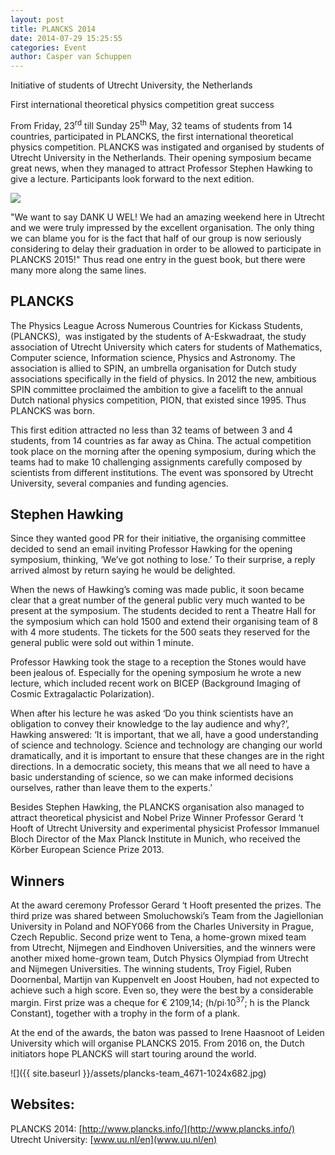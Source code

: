 ```yaml
---
layout: post
title: PLANCKS 2014
date: 2014-07-29 15:25:55
categories: Event
author: ‎Casper van Schuppen
---
```

Initiative of students of Utrecht University, the Netherlands

First international theoretical physics competition great success

From Friday, 23<sup>rd</sup> till Sunday 25<sup>th</sup> May, 32 teams of students from 14 countries, participated in PLANCKS, the first international theoretical physics competition. PLANCKS was instigated and organised by students of Utrecht University in the Netherlands. Their opening symposium became great news, when they managed to attract Professor Stephen Hawking to give a lecture. Participants look forward to the next edition.

![](http://jiaps.org/wp-content/uploads/2014/07/PlancksWinnaars.jpg)

"We want to say DANK U WEL! We had an amazing weekend here in Utrecht and we were truly impressed by the excellent organisation. The only thing we can blame you for is the fact that half of our group is now seriously considering to delay their graduation in order to be allowed to participate in PLANCKS 2015!" Thus read one entry in the guest book, but there were many more along the same lines.

## PLANCKS
The Physics League Across Numerous Countries for Kickass Students, (PLANCKS),  was instigated by the students of A-Eskwadraat, the study association of Utrecht University which caters for students of Mathematics, Computer science, Information science, Physics and Astronomy. The association is allied to SPIN, an umbrella organisation for Dutch study associations specifically in the field of physics. In 2012 the new, ambitious SPIN committee proclaimed the ambition to give a facelift to the annual Dutch national physics competition, PION, that existed since 1995. Thus PLANCKS was born.

This first edition attracted no less than 32 teams of between 3 and 4 students, from 14 countries as far away as China. The actual competition took place on the morning after the opening symposium, during which the teams had to make 10 challenging assignments carefully composed by scientists from different institutions. The event was sponsored by Utrecht University, several companies and funding agencies.

## Stephen Hawking
Since they wanted good PR for their initiative, the organising committee decided to send an email inviting Professor Hawking for the opening symposium, thinking, ‘We’ve got nothing to lose.’ To their surprise, a reply arrived almost by return saying he would be delighted.

When the news of Hawking’s coming was made public, it soon became clear that a great number of the general public very much wanted to be present at the symposium. The students decided to rent a Theatre Hall for the symposium which can hold 1500 and extend their organising team of 8 with 4 more students. The tickets for the 500 seats they reserved for the general public were sold out within 1 minute.

Professor Hawking took the stage to a reception the Stones would have been jealous of. Especially for the opening symposium he wrote a new lecture, which included recent work on BICEP (Background Imaging of Cosmic Extragalactic Polarization).

When after his lecture he was asked ‘Do you think scientists have an obligation to convey their knowledge to the lay audience and why?’, Hawking answered: ‘It is important, that we all, have a good understanding of science and technology. Science and technology are changing our world dramatically, and it is important to ensure that these changes are in the right directions. In a democratic society, this means that we all need to have a basic understanding of science, so we can make informed decisions ourselves, rather than leave them to the experts.’

Besides Stephen Hawking, the PLANCKS organisation also managed to attract theoretical physicist and Nobel Prize Winner Professor Gerard ‘t Hooft of Utrecht University and experimental physicist Professor Immanuel Bloch Director of the Max Planck Institute in Munich, who received the Körber European Science Prize 2013.

## Winners
At the award ceremony Professor Gerard ‘t Hooft presented the prizes. The third prize was shared between Smoluchowski’s Team from the Jagiellonian University in Poland and NOFY066 from the Charles University in Prague, Czech Republic. Second prize went to Tena, a home-grown mixed team from Utrecht, Nijmegen and Eindhoven Universities, and the winners were another mixed home-grown team, Dutch Physics Olympiad from Utrecht and Nijmegen Universities. The winning students, Troy Figiel, Ruben Doornenbal, Martijn van Kuppenvelt en Joost Houben, had not expected to achieve such a high score. Even so, they were the best by a considerable margin. First prize was a cheque for € 2109,14; (h/pi∙10<sup>37</sup>; h is the Planck Constant), together with a trophy in the form of a plank.

At the end of the awards, the baton was passed to Irene Haasnoot of Leiden University which will organise PLANCKS 2015. From 2016 on, the Dutch initiators hope PLANCKS will start touring around the world.

![]({{ site.baseurl }}/assets/plancks-team_4671-1024x682.jpg)

## Websites:
PLANCKS 2014: [http://www.plancks.info/](http://www.plancks.info/)<br />
Utrecht University: [www.uu.nl/en](www.uu.nl/en)

